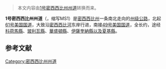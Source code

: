 > 本文内容由[1号密西西比州州道](https://zh.wikipedia.org/wiki/1号密西西比州州道)转换而来。


**1号密西西比州州道**（，缩写MS1）是[密西西比州](../Page/密西西比州.md "wikilink")一条南北走向的[州级公路](https://zh.wikipedia.org/wiki/州级公路 "wikilink")，北起[61号美国国道](https://zh.wikipedia.org/wiki/61号美国国道 "wikilink")，大致沿[密西西比河](../Page/密西西比河.md "wikilink")东岸行进，南接[49号美国国道](https://zh.wikipedia.org/wiki/49号美国国道 "wikilink")，全长约，途经[科荷馬縣](https://zh.wikipedia.org/wiki/科荷馬縣_\(密西西比州\) "wikilink")、[玻利瓦縣](https://zh.wikipedia.org/wiki/玻利瓦縣_\(密西西比州\) "wikilink")、[華盛頓縣](https://zh.wikipedia.org/wiki/華盛頓縣_\(密西西比州\) "wikilink")、[伊薩奎納縣以及](../Page/伊薩奎納縣_\(密西西比州\).md "wikilink")[夏基縣](https://zh.wikipedia.org/wiki/夏基縣_\(密西西比州\) "wikilink")。

## 参考文献

[Category:密西西比州州道](https://zh.wikipedia.org/wiki/Category:密西西比州州道 "wikilink")